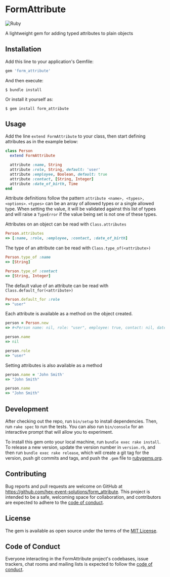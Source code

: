 # FormAttribute

![Ruby](https://github.com/hex-event-solutions/form-attribute/workflows/Ruby/badge.svg)

A lightweight gem for adding typed attributes to plain objects

## Installation

Add this line to your application's Gemfile:

```ruby
gem 'form_attribute'
```

And then execute:

    $ bundle install

Or install it yourself as:

    $ gem install form_attribute

## Usage

Add the line `extend FormAttribute` to your class, then start defining
attributes as in the example below:

```ruby
class Person
  extend FormAttribute

  attribute :name, String
  attribute :role, String, default: 'user'
  attribute :employee, Boolean, default: true
  attribute :contact, [String, Integer]
  attribute :date_of_birth, Time
end
```

Attribute definitions follow the pattern `attribute <name>, <types>, <options>`.
`<types>` can be an array of allowed types or a single allowed type. When
setting the value, it will be validated against this list of types and will
raise a `TypeError` if the value being set is not one of these types.

Attributes on an object can be read with `Class.attributes`

```ruby
Person.attributes
=> [:name, :role, :employee, :contact, :date_of_birth]
```

The type of an attribute can be read with `Class.type_of(<attribute>)`

```ruby
Person.type_of :name
=> [String]

Person.type_of :contact
=> [String, Integer]
```

The default value of an attribute can be read with `Class.default_for(<attribute>)`

```ruby
Person.default_for :role
=> "user"
```

Each attribute is available as a method on the object created.

```ruby
person = Person.new
=> #<Person name: nil, role: "user", employee: true, contact: nil, date_of_birth: nil>

person.name
=> nil

person.role
=> "user"
```

Setting attributes is also available as a method

```ruby
person.name = 'John Smith'
=> "John Smith"

person.name
=> "John Smith"
```

## Development

After checking out the repo, run `bin/setup` to install dependencies. Then, run
`rake spec` to run the tests. You can also run `bin/console` for an interactive
prompt that will allow you to experiment.

To install this gem onto your local machine, run `bundle exec rake install`. To
release a new version, update the version number in `version.rb`, and then run
`bundle exec rake release`, which will create a git tag for the version, push
git commits and tags, and push the `.gem` file to
[rubygems.org](https://rubygems.org).

## Contributing

Bug reports and pull requests are welcome on GitHub at
https://github.com/hex-event-solutions/form_attribute. This project is intended
to be a safe, welcoming space for collaboration, and contributors are expected
to adhere to the
[code of conduct](https://github.com/hex-event-solutions/form_attribute/blob/master/CODE_OF_CONDUCT.md).

## License

The gem is available as open source under the terms of the
[MIT License](https://opensource.org/licenses/MIT).

## Code of Conduct

Everyone interacting in the FormAttribute project's codebases, issue trackers,
chat rooms and mailing lists is expected to follow the
[code of conduct](https://github.com/hex-event-solutions/form_attribute/blob/master/CODE_OF_CONDUCT.md).
```
